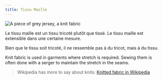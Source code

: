 ```yaml
---
title: Tissu Maille
---
```


![A piece of grey jersey, a knit fabric](/img/couture/knit-fabric.jpg)

Le tissu maille est un tissu tricoté plutôt que tissé. Le tissu maille est extensible dans une certaine mesure.

Bien que le tissu soit tricoté, il ne ressemble pas à du tricot, mais à du tissu.

Knit fabric is used in garments where stretch is required. Sewing them is often done with a serger to maintain the stretch in the seams.

> Wikipedia has more to say about knits: [Knitted fabric in Wikipedia](http://en.wikipedia.org/wiki/Knitted_fabric)

